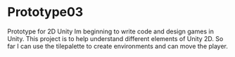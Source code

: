 # Prototype03
Prototype for 2D Unity
Im beginning to write code and design games in Unity. This project is to help understand different elements of Unity 2D. So far I can use the tilepalette to create environments and can move the player.
